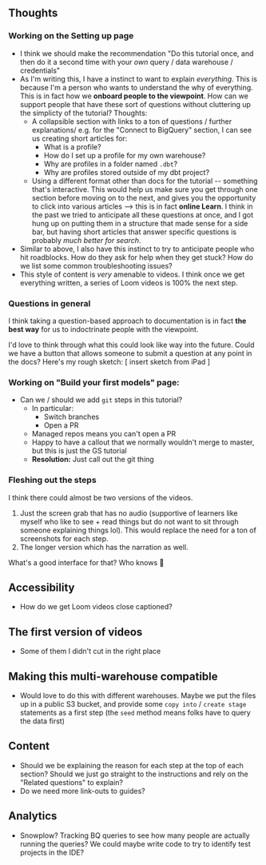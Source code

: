 ## Thoughts
### Working on the Setting up page
* I think we should make the recommendation "Do this tutorial once, and then
do it a second time with your _own_ query / data warehouse / credentials"
* As I'm writing this, I have a instinct to want to explain _everything_. This
is because I'm a person who wants to understand the why of everything. This is
in fact how we **onboard people to the viewpoint**. How can we support people
that have these sort of questions without cluttering up the simplicty of the
tutorial? Thoughts:
  * A collapsible section with links to a ton of questions / further explanations/
  e.g. for the "Connect to BigQuery" section, I can see us creating short articles
  for:
    * What is a profile?
    * How do I set up a profile for my own warehouse?
    * Why are profiles in a folder named `.dbt`?
    * Why are profiles stored outside of my dbt project?
  * Using a different format other than docs for the tutorial -- something that's
  interactive. This would help us make sure you get through one section before
  moving on to the next, and gives you the opportunity to click into various
  articles --> this is in fact **online Learn**.
I think in the past we tried to anticipate all these questions at once, and I
got hung up on putting them in a structure that made sense for a side bar, but
having short articles that answer specific questions is probably _much better
for search_.
* Similar to above, I also have this instinct to try to anticipate people who
hit roadblocks. How do they ask for help when they get stuck? How do we list
some common troubleshooting issues?
* This style of content is _very_ amenable to videos. I think once we get
everything written, a series of Loom videos is 100% the next step.

### Questions in general
I think taking a question-based approach to documentation is in fact **the best
way** for us to indoctrinate people with the viewpoint.

I'd love to think through what this could look like way into the future. Could
we have a button that allows someone to submit a question at any point in the
docs? Here's my rough sketch:
[ insert sketch from iPad ]

### Working on "Build your first models" page:
* Can we / should we add `git` steps in this tutorial?
  * In particular:
    * Switch branches
    * Open a PR
  * Managed repos means you can't open a PR
  * Happy to have a callout that we normally wouldn't merge to master, but this
  is just the GS tutorial
  * **Resolution:** Just call out the git thing

### Fleshing out the steps
I think there could almost be two versions of the videos.
1. Just the screen grab that has no audio (supportive of learners like myself
who like to see + read things but do not want to sit through someone explaining
things lol). This would replace the need for a ton of screenshots for each step.
2. The longer version which has the narration as well.

What's a good interface for that? Who knows 🤷‍

## Accessibility
* How do we get Loom videos close captioned?

## The first version of videos
* Some of them I didn't cut in the right place

## Making this multi-warehouse compatible
* Would love to do this with different warehouses. Maybe we put the files up
in a public S3 bucket, and provide some `copy into` / `create stage` statements
as a first step (the `seed` method means folks have to query the data first)

## Content
* Should we be explaining the reason for each step at the top of each section?
Should we just go straight to the instructions and rely on the
"Related questions" to explain?
* Do we need more link-outs to guides?

## Analytics
* Snowplow? Tracking BQ queries to see how many people are actually running the
queries? We could maybe write code to try to identify test projects in the IDE?
